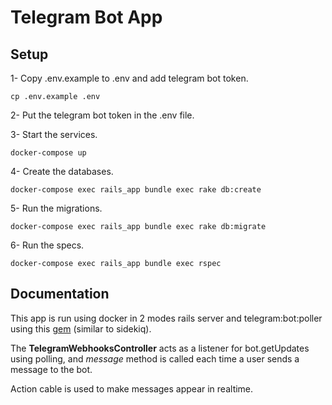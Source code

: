 # Telegram Bot App

## Setup

1- Copy .env.example to .env and add telegram bot token.

```shell
cp .env.example .env
```

2- Put the telegram bot token in the .env file.

3- Start the services.

```shell
docker-compose up
```

4- Create the databases.

```shell
docker-compose exec rails_app bundle exec rake db:create
```

5- Run the migrations.

```shell
docker-compose exec rails_app bundle exec rake db:migrate
```

6- Run the specs.

```shell
docker-compose exec rails_app bundle exec rspec
```

## Documentation

This app is run using docker in 2 modes rails server and telegram:bot:poller using this [gem](https://github.com/telegram-bot-rb/telegram-bot) (similar to sidekiq).

The **TelegramWebhooksController** acts as a listener for bot.getUpdates using polling, and _message_ method is called each time a user sends a message to the bot.

Action cable is used to make messages appear in realtime.
